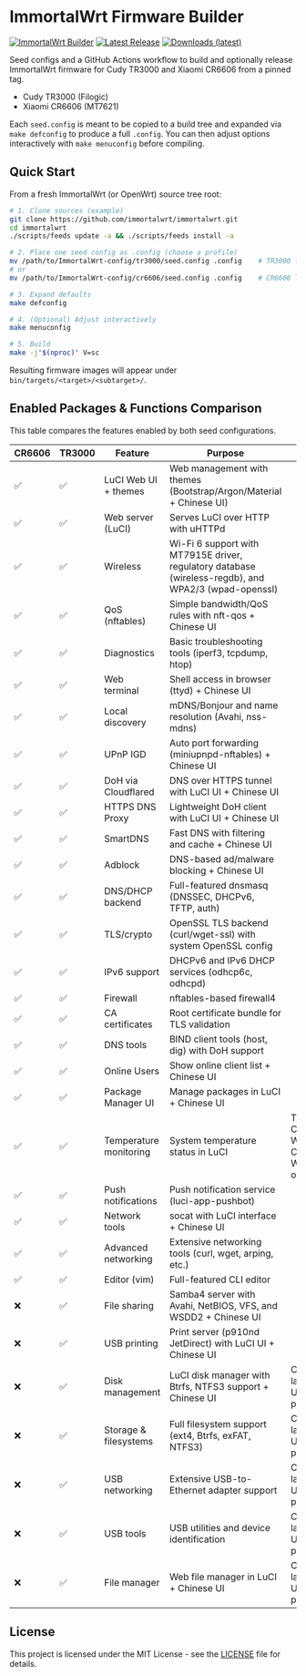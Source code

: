 # ImmortalWrt Firmware Builder

[![ImmortalWrt Builder](https://github.com/coachpo/ImmortalWrt-config/actions/workflows/builder.yml/badge.svg?branch=main)](https://github.com/coachpo/ImmortalWrt-config/actions/workflows/builder.yml)
[![Latest Release](https://img.shields.io/github/v/release/coachpo/ImmortalWrt-config?sort=semver)](https://github.com/coachpo/ImmortalWrt-config/releases/latest)
[![Downloads (latest)](https://img.shields.io/github/downloads/coachpo/ImmortalWrt-config/latest/total)](https://github.com/coachpo/ImmortalWrt-config/releases/latest)

Seed configs and a GitHub Actions workflow to build and optionally release ImmortalWrt firmware for Cudy TR3000 and Xiaomi CR6606 from a pinned tag.

- Cudy TR3000 (Filogic) 
- Xiaomi CR6606 (MT7621)

Each `seed.config` is meant to be copied to a build tree and expanded via `make defconfig` to produce a full `.config`. You can then adjust options interactively with `make menuconfig` before compiling.

## Quick Start
From a fresh ImmortalWrt (or OpenWrt) source tree root:

```bash
# 1. Clone sources (example)
git clone https://github.com/immortalwrt/immortalwrt.git
cd immortalwrt
./scripts/feeds update -a && ./scripts/feeds install -a

# 2. Place one seed config as .config (choose a profile)
mv /path/to/ImmortalWrt-config/tr3000/seed.config .config    # TR3000 feature-rich
# or
mv /path/to/ImmortalWrt-config/cr6606/seed.config .config    # CR6606 lean

# 3. Expand defaults
make defconfig

# 4. (Optional) Adjust interactively
make menuconfig

# 5. Build
make -j"$(nproc)" V=sc
```

Resulting firmware images will appear under `bin/targets/<target>/<subtarget>/`.

## Enabled Packages & Functions Comparison

This table compares the features enabled by both seed configurations.

| CR6606 | TR3000 | Feature | Purpose | Notes |
| --- | --- | --- | --- | --- |
| ✅ | ✅ | LuCI Web UI + themes | Web management with themes (Bootstrap/Argon/Material + Chinese UI) | |
| ✅ | ✅ | Web server (LuCI) | Serves LuCI over HTTP with uHTTPd | |
| ✅ | ✅ | Wireless | Wi-Fi 6 support with MT7915E driver, regulatory database (wireless-regdb), and WPA2/3 (wpad-openssl) | |
| ✅ | ✅ | QoS (nftables) | Simple bandwidth/QoS rules with nft-qos + Chinese UI | |
| ✅ | ✅ | Diagnostics | Basic troubleshooting tools (iperf3, tcpdump, htop) | |
| ✅ | ✅ | Web terminal | Shell access in browser (ttyd) + Chinese UI | |
| ✅ | ✅ | Local discovery | mDNS/Bonjour and name resolution (Avahi, nss-mdns) | |
| ✅ | ✅ | UPnP IGD | Auto port forwarding (miniupnpd-nftables) + Chinese UI | |
| ✅ | ✅ | DoH via Cloudflared | DNS over HTTPS tunnel with LuCI UI + Chinese UI | |
| ✅ | ✅ | HTTPS DNS Proxy | Lightweight DoH client with LuCI UI + Chinese UI | |
| ✅ | ✅ | SmartDNS | Fast DNS with filtering and cache + Chinese UI | |
| ✅ | ✅ | Adblock | DNS-based ad/malware blocking + Chinese UI | |
| ✅ | ✅ | DNS/DHCP backend | Full-featured dnsmasq (DNSSEC, DHCPv6, TFTP, auth) | |
| ✅ | ✅ | TLS/crypto | OpenSSL TLS backend (curl/wget-ssl) with system OpenSSL config | |
| ✅ | ✅ | IPv6 support | DHCPv6 and IPv6 DHCP services (odhcp6c, odhcpd) | |
| ✅ | ✅ | Firewall | nftables-based firewall4 | |
| ✅ | ✅ | CA certificates | Root certificate bundle for TLS validation | |
| ✅ | ✅ | DNS tools | BIND client tools (host, dig) with DoH support | |
| ✅ | ✅ | Online Users | Show online client list + Chinese UI | |
| ✅ | ✅ | Package Manager UI | Manage packages in LuCI + Chinese UI | |
| ✅ | ✅ | Temperature monitoring | System temperature status in LuCI | TR3000: CPU + Wi‑Fi; CR6606: Wi‑Fi only |
| ✅ | ✅ | Push notifications | Push notification service (luci-app-pushbot) | |
| ✅ | ✅ | Network tools | socat with LuCI interface + Chinese UI | |
| ✅ | ✅ | Advanced networking | Extensive networking tools (curl, wget, arping, etc.) | |
| ✅ | ✅ | Editor (vim) | Full-featured CLI editor | |
| ❌ | ✅ | File sharing | Samba4 server with Avahi, NetBIOS, VFS, and WSDD2 + Chinese UI | |
| ❌ | ✅ | USB printing | Print server (p910nd JetDirect) with LuCI UI + Chinese UI | |
| ❌ | ✅ | Disk management | LuCI disk manager with Btrfs, NTFS3 support + Chinese UI | CR6606 lacks USB ports |
| ❌ | ✅ | Storage & filesystems | Full filesystem support (ext4, Btrfs, exFAT, NTFS3) | CR6606 lacks USB ports |
| ❌ | ✅ | USB networking | Extensive USB-to-Ethernet adapter support | CR6606 lacks USB ports |
| ❌ | ✅ | USB tools | USB utilities and device identification | CR6606 lacks USB ports |
| ❌ | ✅ | File manager | Web file manager in LuCI + Chinese UI | CR6606 lacks USB ports |



## License

This project is licensed under the MIT License - see the [LICENSE](LICENSE) file for details.
